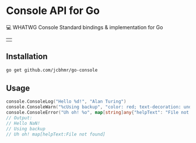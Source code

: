 # Console API for Go

💻 WHATWG Console Standard bindings & implementation for Go

<table align=center><td>

</table>

## Installation

```sh
go get github.com/jcbhmr/go-console
```

## Usage

```go
console.ConsoleLog("Hello %d!", "Alan Turing")
console.ConsoleWarn("%cUsing backup", "color: red; text-decoration: underline")
console.ConsoleError("Uh oh! %o", map[string]any{"helpText": "File not found"})
// Output:
// Hello NaN!
// Using backup
// Uh oh! map[helpText:File not found]
```

